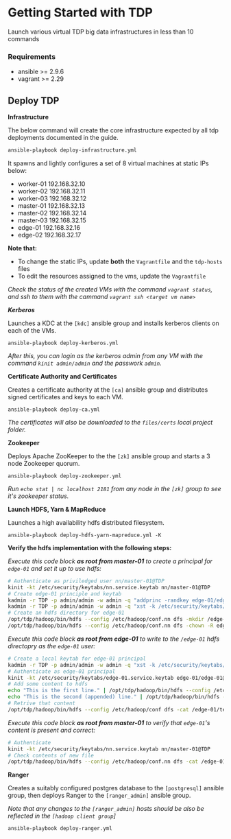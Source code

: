 # Getting Started with TDP

Launch various virtual TDP big data infrastructures in less than 10 commands

### Requirements
- ansible >= 2.9.6
- vagrant >= 2.29

## Deploy TDP

**Infrastructure**

The below command will create the core infrastructure expected by all tdp deployments documented in the guide.

```bash
ansible-playbook deploy-infrastructure.yml
```
It spawns and lightly configures a set of 8 virtual machines at static IPs below:

* worker-01 192.168.32.10
* worker-02 192.168.32.11
* worker-03 192.168.32.12
* master-01 192.168.32.13
* master-02 192.168.32.14
* master-03 192.168.32.15
* edge-01 192.168.32.16
* edge-02 192.168.32.17

**Note that:**
- To change the static IPs, update **both** the `Vagrantfile` and the `tdp-hosts` files
- To edit the resources assigned to the vms, update the `Vagrantfile`

*Check the status of the created VMs with the command `vagrant status`, and ssh to them with the cammand `vagrant ssh <target vm name>`*

***Kerberos***

Launches a KDC at the `[kdc]` ansible group and installs kerberos clients on each of the VMs.

```
ansible-playbook deploy-kerberos.yml
```

*After this, you can login as the kerberos admin from any VM with the command `kinit admin/admin` and the passwork `admin`.*

**Certificate Authority and Certificates**

Creates a certificate authority at the `[ca]` ansible group and distributes signed certificates and keys to each VM.

```
ansible-playbook deploy-ca.yml
```

*The certificates will also be downloaded to the `files/certs` local project folder.*

**Zookeeper**

Deploys Apache ZooKeeper to the the `[zk]` ansible group and starts a 3 node Zookeeper quorum.
  

```
ansible-playbook deploy-zookeeper.yml
```

*Run `echo stat | nc localhost 2181` from any node in the `[zk]` group to see it's zookeeper status.*

**Launch HDFS, Yarn & MapReduce**

Launches a high availability hdfs distributed filesystem. 

```
ansible-playbook deploy-hdfs-yarn-mapreduce.yml -K
```

**Verify the hdfs implementation with the following steps:**
    
*Execute this code block **as root from master-01** to create a principal for `edge-01` and set it up to use hdfs:*

```bash
# Authenticate as priviledged user nn/master-01@TDP
kinit -kt /etc/security/keytabs/nn.service.keytab nn/master-01@TDP
# Create edge-01 principle and keytab
kadmin -r TDP -p admin/admin -w admin -q "addprinc -randkey edge-01/edge-01@TDP"
kadmin -r TDP -p admin/admin -w admin -q "xst -k /etc/security/keytabs/edge-01.service.keytab edge-01/edge-01@TDP"
# Create an hdfs directory for edge-01
/opt/tdp/hadoop/bin/hdfs --config /etc/hadoop/conf.nn dfs -mkdir /edge-01
/opt/tdp/hadoop/bin/hdfs --config /etc/hadoop/conf.nn dfs -chown -R edge-01:hadoop /edge-01
```

*Execute this code block **as root from edge-01** to write to the `/edge-01` hdfs directopry as the `edge-01` user:*

```bash
# Create a local keytab for edge-01 principal
kadmin -r TDP -p admin/admin -w admin -q "xst -k /etc/security/keytabs/edge-01.service.keytab edge-01/edge-01@TDP"
# Authenticate as edge-01 principal
kinit -kt /etc/security/keytabs/edge-01.service.keytab edge-01/edge-01@TDP
# Add some content to hdfs
echo "This is the first line." | /opt/tdp/hadoop/bin/hdfs --config /etc/hadoop/conf dfs -put - /edge-01/testFile
echo "This is the second (appended) line." | /opt/tdp/hadoop/bin/hdfs --config /etc/hadoop/conf dfs -appendToFile - /edge-01/testFile
# Retrive that content
/opt/tdp/hadoop/bin/hdfs --config /etc/hadoop/conf dfs -cat /edge-01/testFile
```

*Execute this code block **as root from master-01** to verify that `edge-01`'s content is present and correct:*

```bash
# Authenticate
kinit -kt /etc/security/keytabs/nn.service.keytab nn/master-01@TDP
# Check contents of new file
/opt/tdp/hadoop/bin/hdfs --config /etc/hadoop/conf.nn dfs -cat /edge-01/testFile
```

**Ranger**

Creates a suitably configured postgres database to the `[postgresql]` ansible group, then deploys Ranger to the `[ranger_admin]` ansible group.

*Note that any changes to the `[ranger_admin]` hosts should be also be reflected in the `[hadoop client group`]*
  

```
ansible-playbook deploy-ranger.yml
```
